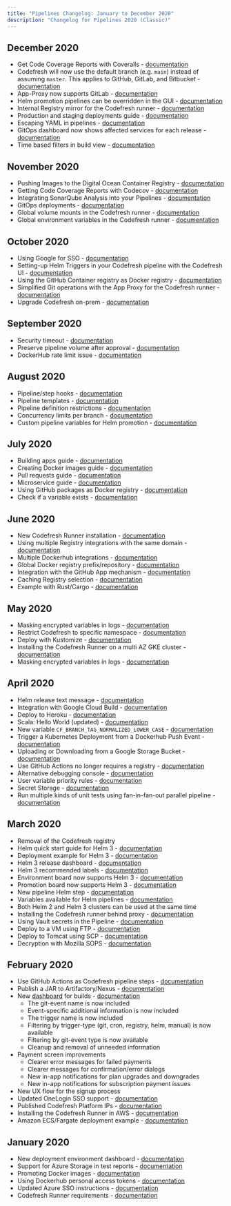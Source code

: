 ```yaml
---
title: "Pipelines Changelog: January to December 2020"
description: "Changelog for Pipelines 2020 (Classic)"
---
```



## December 2020
- Get Code Coverage Reports with Coveralls - [documentation]({{site.baseurl}}/docs/example-catalog/ci-examples/coveralls-testing/)
- Codefresh will now use the default branch (e.g. `main`) instead of assuming `master`. This applies to GitHub, GitLab, and Bitbucket - [documentation]({{site.baseurl}}/docs/pipelines/steps/git-clone/)
- App-Proxy now supports GitLab - [documentation]({{site.baseurl}}/docs/installation/runner/install-codefresh-runner/#app-proxy-installation)
- Helm promotion pipelines can be overridden in the GUI  - [documentation]({{site.baseurl}}/docs/deployments/helm/helm-environment-promotion/#creating-a-custom-helm-board)
- Internal Registry mirror for the Codefresh runner - [documentation]({{site.baseurl}}/docs/installation/runner/install-codefresh-runner/#configure-internal-registry-mirror)
- Production and staging deployments guide - [documentation]({{site.baseurl}}/docs/ci-cd-guides/environment-deployments/)
- Escaping YAML in pipelines - [documentation]({{site.baseurl}}/docs/pipelines/what-is-the-codefresh-yaml/#escaping-strings)
- GitOps dashboard now shows affected services for each release - [documentation]({{site.baseurl}}/docs/ci-cd-guides/gitops-deployments/#working-with-the-gitops-dashboard)
- Time based filters in build view - [documentation]({{site.baseurl}}/docs/pipelines/monitoring-pipelines/#applying-filters-on-the-build-view)

## November 2020
- Pushing Images to the Digital Ocean Container Registry - [documentation]({{site.baseurl}}/docs/integrations/docker-registries/digital-ocean-container-registry)
- Getting Code Coverage Reports with Codecov - [documentation]({{site.baseurl}}/docs/example-catalog/ci-examples/codecov-testing/)
- Integrating SonarQube Analysis into your Pipelines - [documentation]({{site.baseurl}}/docs/testing/sonarqube-integration/)
- GitOps deployments - [documentation]({{site.baseurl}}/docs/ci-cd-guides/gitops-deployments/)
- Global volume mounts in the Codefresh runner - [documentation](https://artifacthub.io/packages/helm/codefresh-runner/cf-runtime#custom-volume-mounts)
- Global environment variables in the Codefresh runner - [documentation](https://artifacthub.io/packages/helm/codefresh-runner/cf-runtime#custom-global-environment-variables)

## October 2020
- Using Google for SSO - [documentation]({{site.baseurl}}/docs/administration/single-sign-on/sso-google/)
- Setting-up Helm Triggers in your Codefresh pipeline with the Codefresh UI - [documentation]({{site.baseurl}}/docs/pipelines/triggers/helm-triggers/)
- Using the GitHub Container registry as Docker registry - [documentation]({{site.baseurl}}/docs/integrations/docker-registries/github-container-registry/)
- Simplified Git operations with the App Proxy for the Codefresh runner - [documentation]({{site.baseurl}}/docs/installation/runner/install-codefresh-runner/#app-proxy-installation)
- Upgrade Codefresh on-prem - [documentation]({{site.baseurl}}/docs/installation/codefresh-on-prem-upgrade/)

## September 2020
- Security timeout - [documentation]({{site.baseurl}}/docs/administration/account-user-management/access-control/#security-timeout)
- Preserve pipeline volume after approval - [documentation]({{site.baseurl}}/docs/pipelines/steps/approval/#keeping-the-shared-volume-after-an-approval)
- DockerHub rate limit issue - [documentation]({{site.baseurl}}/docs/kb/articles/dockerhub-rate-limit/)

## August 2020
- Pipeline/step hooks - [documentation]({{site.baseurl}}/docs/pipelines/hooks)
- Pipeline templates - [documentation]({{site.baseurl}}/docs/pipelines/pipelines/#using-pipeline-templates)
- Pipeline definition restrictions - [documentation]({{site.baseurl}}/docs/administration/access-control/#pipeline-definition-restrictions)
- Concurrency limits per branch - [documentation]({{site.baseurl}}/docs/pipelines/pipelines/#policies)
- Custom pipeline variables for Helm promotion - [documentation]({{site.baseurl}}/docs/deployments/helm/helm-environment-promotion/#promoting-helm-releases-with-the-ui)

## July 2020
- Building apps guide - [documentation]({{site.baseurl}}/docs/ci-cd-guides/packaging-compilation/)
- Creating Docker images guide - [documentation]({{site.baseurl}}/docs/ci-cd-guides/building-docker-images/)
- Pull requests guide - [documentation]({{site.baseurl}}/docs/ci-cd-guides/pull-request-branches/)
- Microservice guide - [documentation]({{site.baseurl}}/docs/ci-cd-guides/microservices/)
- Using GitHub packages as Docker registry - [documentation]({{site.baseurl}}/docs/integrations/docker-registries/github-packages/)
- Check if a variable exists - [documentation]({{site.baseurl}}/docs/pipelines/conditional-execution-of-steps/#execute-steps-according-to-the-presence-of-a-variable)

## June 2020
- New Codefresh Runner installation - [documentation]({{site.baseurl}}/docs/installation/runner/install-codefresh-runner/)
- Using multiple Registry integrations with the same domain - [documentation]({{site.baseurl}}/docs/ci-cd-guides/working-with-docker-registries/#working-with-multiple-registries-with-the-same-domain)
- Multiple Dockerhub integrations - [documentation]({{site.baseurl}}/docs/integrations/docker-registries/other-registries/)
- Global Docker registry prefix/repository - [documentation]({{site.baseurl}}/docs/integrations/docker-registries/#using-an-optional-repository-prefix)
- Integration with the GitHub App mechanism - [documentation]({{site.baseurl}}/docs/integrations/git-providers/#github-app)
- Caching Registry selection - [documentation]({{site.baseurl}}/docs/integrations/docker-registries/#internal-caching-registry)
- Example with Rust/Cargo - [documentation]({{site.baseurl}}/docs/example-catalog/ci-examples/rust/)

## May 2020
- Masking encrypted variables in logs - [documentation]({{site.baseurl}}/docs/pipelines/variables/#masking-variables-in-logs)
- Restrict Codefresh to specific namespace - [documentation]({{site.baseurl}}/docs/integrations/kubernetes/#restrict-codefresh-access-to-a-specific-namespace)
- Deploy with Kustomize - [documentation]({{site.baseurl}}/docs/example-catalog/cd-examples/deploy-with-kustomize/)
- Installing the Codefresh Runner on a multi AZ GKE cluster - [documentation]({{site.baseurl}}/docs/installation/runner/install-codefresh-runner/)
- Masking encrypted variables in logs - [documentation]({{site.baseurl}}/docs/pipelines/variables/#masking-variables-in-logs)

## April 2020
- Helm release text message - [documentation]({{site.baseurl}}/docs/deployments/helm/helm-releases-management/#showing-an-upgrade-message)
- Integration with Google Cloud Build - [documentation]({{site.baseurl}}/docs/integrations/gcloud-builder/)
- Deploy to Heroku - [documentation]({{site.baseurl}}/docs/example-catalog/cd-examples/deploy-to-heroku/)
- Scala: Hello World (updated) - [documentation]({{site.baseurl}}/docs/example-catalog/ci-examples/scala-hello-world/)
- New variable `CF_BRANCH_TAG_NORMALIZED_LOWER_CASE` - [documentation]({{site.baseurl}}/docs/pipelines/variables/#system-provided-variables)
- Trigger a Kubernetes Deployment from a Dockerhub Push Event - [documentation]({{site.baseurl}}/docs/example-catalog/cd-examples/trigger-a-k8s-deployment-from-docker-registry/)
- Uploading or Downloading from a Google Storage Bucket - [documentation]({{site.baseurl}}/docs/example-catalog/ci-examples/uploading-or-downloading-from-gs/)
- Use GitHub Actions no longer requires a registry - [documentation]({{site.baseurl}}/docs/integrations/github-actions/#how-it-works)
- Alternative debugging console - [documentation]({{site.baseurl}}/docs/pipelines/debugging-pipelines/#using-the-alternative-debug-window)
- User variable priority rules - [documentation]({{site.baseurl}}/docs/pipelines/variables/#user-provided-variables)
- Secret Storage - [documentation]({{site.baseurl}}/docs/pipelines/configuration/secrets-store/)
- Run multiple kinds of unit tests using fan-in-fan-out parallel pipeline - [documentation]({{site.baseurl}}/docs/example-catalog/ci-examples/fan-in-fan-out/)

## March 2020
- Removal of the Codefresh registry 
- Helm quick start guide for Helm 3  - [documentation]({{site.baseurl}}/docs/getting-started/helm-quick-start-guide/)
- Deployment example for Helm 3  - [documentation]({{site.baseurl}}/docs/yaml-examples/examples/helm/)
- Helm 3 release dashboard - [documentation]({{site.baseurl}}/docs/new-helm/helm-releases-management/#choosing-between-helm-2-and-helm-3-releases)
- Helm 3 recommended labels - [documentation]({{site.baseurl}}/docs/new-helm/helm-releases-management/#viewing-details-and-history-from-a-helm-release)
- Environment board now supports Helm 3 - [documentation]({{site.baseurl}}/docs/deploy-to-kubernetes/environment-dashboard/)
- Promotion board now supports Helm 3 - [documentation]({{site.baseurl}}/docs/new-helm/helm-environment-promotion/)
- New pipeline Helm step - [documentation]({{site.baseurl}}/docs/new-helm/using-helm-in-codefresh-pipeline/#examples)
- Variables available for Helm pipelines - [documentation]({{site.baseurl}}/docs/new-helm/helm-releases-management/#overriding-the-default-helm-actions)
- Both Helm 2 and Helm 3 clusters can be used at the same time
- Installing the Codefresh runner behind proxy - [documentation]({{site.baseurl}}/docs/enterprise/codefresh-runner/#installing-behind-a-proxy)
- Using Vault secrets in the Pipeline - [documentation]({{site.baseurl}}/docs/yaml-examples/examples/vault-secrets-in-the-pipeline/)
- Deploy to a VM using FTP - [documentation]({{site.baseurl}}/docs/yaml-examples/examples/transferring-php-ftp/)
- Deploy to Tomcat using SCP - [documentation]({{site.baseurl}}/docs/yaml-examples/examples/deploy-to-tomcat-via-scp/)
- Decryption with Mozilla SOPS - [documentation]({{site.baseurl}}/docs/yaml-examples/examples/decryption-with-mozilla-sops/)

## February 2020
- Use GitHub Actions as Codefresh pipeline steps - [documentation]({{site.baseurl}}/docs/integrations/github-actions/)
- Publish a JAR to Artifactory/Nexus - [documentation]({{site.baseurl}}/docs/example-catalog/ci-examples/publish-jar/)
- New [dashboard](https://g.codefresh.io/builds) for builds - [documentation]({{site.baseurl}}/docs/pipelines/monitoring-pipelines/)
  - The git-event name is now included
  - Event-specific additional information is now included
  - The trigger name is now included
  - Filtering by trigger-type (git, cron, registry, helm, manual) is now available
  - Filtering by git-event type is now available
  - Cleanup and removal of unneeded information
- Payment screen improvements
  - Clearer error messages for failed payments
  - Clearer messages for confirmation/error dialogs
  - New in-app notifications for plan upgrades and downgrades
  - New in-app notifications for subscription payment issues
- New UX flow for the signup process
- Updated OneLogin SSO support - [documentation]({{site.baseurl}}/docs/administration/single-sign-on/saml/saml-onelogin/)
- Published Codefresh Platform IPs - [documentation]({{site.baseurl}}/docs/integrations/kubernetes/#prerequisites)
- Installing the Codefresh Runner in AWS - [documentation]({{site.baseurl}}/docs/installation/runner/install-codefresh-runner/#installing-on-aws)
- Amazon ECS/Fargate deployment example - [documentation]({{site.baseurl}}/docs/integrations/amazon-web-services/)

## January 2020
- New deployment environment dashboard - [documentation]({{site.baseurl}}/docs/pipelines/deployment-environments)
- Support for Azure Storage in test reports - [documentation]({{site.baseurl}}/docs/testing/test-reports/#connecting-azure-storage)
- Promoting Docker images - [documentation]({{site.baseurl}}/docs/ci-cd-guides/working-with-docker-registries/#promoting-docker-images)
- Using Dockerhub personal access tokens - [documentation]({{site.baseurl}}/docs/integrations/docker-registries/docker-hub/)
- Updated Azure SSO instructions - [documentation]({{site.baseurl}}/docs/administration/single-sign-on/oidc/oidc-azure/)
- Codefresh Runner requirements - [documentation]({{site.baseurl}}/docs/installation/runner/install-codefresh-runner/)
